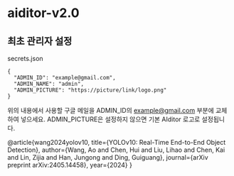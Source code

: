 # aiditor-v2.0

## 최초 관리자 설정

secrets.json

    {
      "ADMIN_ID": "example@gmail.com",
      "ADMIN_NAME": "admin",
      "ADMIN_PICTURE": "https://picture/link/logo.png"
    }

위의 내용에서 사용할 구글 메일을 ADMIN_ID의 example@gmail.com 부분에 교체하여 넣으세요. ADMIN_PICTURE은 설정하지 않으면 기본 AIditor 로고로 설정됩니다.

@article{wang2024yolov10,
title={YOLOv10: Real-Time End-to-End Object Detection},
author={Wang, Ao and Chen, Hui and Liu, Lihao and Chen, Kai and Lin, Zijia and Han, Jungong and Ding, Guiguang},
journal={arXiv preprint arXiv:2405.14458},
year={2024}
}
